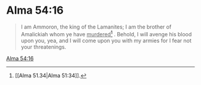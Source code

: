 # Alma 54:16

> I am Ammoron, the king of the Lamanites; I am the brother of Amalickiah whom ye have <u>murdered</u>[^a] . Behold, I will avenge his blood upon you, yea, and I will come upon you with my armies for I fear not your threatenings.

[Alma 54:16](https://www.churchofjesuschrist.org/study/scriptures/bofm/alma/54?lang=eng&id=p16#p16)


[^a]: [[Alma 51.34|Alma 51:34]].  
